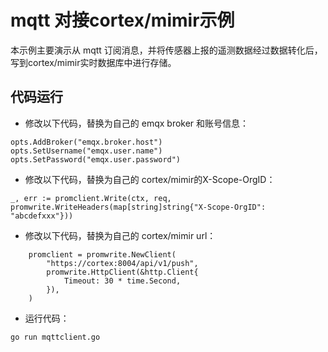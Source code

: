 # mqtt 对接cortex/mimir示例

本示例主要演示从 mqtt 订阅消息，并将传感器上报的遥测数据经过数据转化后，写到cortex/mimir实时数据库中进行存储。

## 代码运行

- 修改以下代码，替换为自己的 emqx broker 和账号信息：

```
opts.AddBroker("emqx.broker.host")
opts.SetUsername("emqx.user.name")
opts.SetPassword("emqx.user.password")
```

- 修改以下代码，替换为自己的 cortex/mimir的X-Scope-OrgID：

```
_, err := promclient.Write(ctx, req, promwrite.WriteHeaders(map[string]string{"X-Scope-OrgID": "abcdefxxx"}))
```

- 修改以下代码，替换为自己的 cortex/mimir url：

```
	promclient = promwrite.NewClient(
		"https://cortex:8004/api/v1/push",
		promwrite.HttpClient(&http.Client{
			Timeout: 30 * time.Second,
		}),
	)
```

- 运行代码：

```
go run mqttclient.go
```